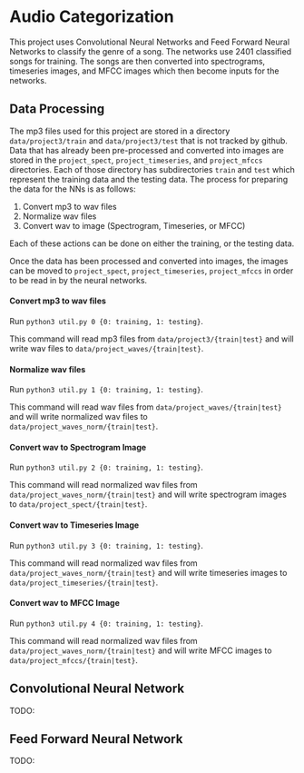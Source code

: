 # Audio Categorization

This project uses Convolutional Neural Networks and Feed Forward Neural Networks to classify the genre of a song. The networks use 2401 classified songs for training. The songs are then converted into spectrograms, timeseries images, and MFCC images which then become inputs for the networks. 

## Data Processing

The mp3 files used for this project are stored in a directory `data/project3/train` and `data/project3/test` that is not tracked by github. Data that has already been pre-processed and converted into images are stored in the `project_spect`, `project_timeseries`, and `project_mfccs` directories. Each of those directory has subdirectories `train` and `test` which represent the training data and the testing data. The process for preparing the data for the NNs is as follows:

1. Convert mp3 to wav files
2. Normalize wav files
3. Convert wav to image (Spectrogram, Timeseries, or MFCC)

Each of these actions can be done on either the training, or the testing data.

Once the data has been processed and converted into images, the images can be moved to `project_spect`, `project_timeseries`, `project_mfccs` in order to be read in by the neural networks.

#### Convert mp3 to wav files

Run `python3 util.py 0 {0: training, 1: testing}`.

This command will read mp3 files from `data/project3/{train|test}` and will write wav files to `data/project_waves/{train|test}`.

#### Normalize wav files

Run `python3 util.py 1 {0: training, 1: testing}`.

This command will read wav files from `data/project_waves/{train|test}` and will write normalized wav files to `data/project_waves_norm/{train|test}`.

#### Convert wav to Spectrogram Image

Run `python3 util.py 2 {0: training, 1: testing}`.

This command will read normalized wav files from  `data/project_waves_norm/{train|test}` and will write spectrogram images to  `data/project_spect/{train|test}`.

#### Convert wav to Timeseries Image

Run `python3 util.py 3 {0: training, 1: testing}`.

This command will read normalized wav files from  `data/project_waves_norm/{train|test}` and will write timeseries images to  `data/project_timeseries/{train|test}`.

#### Convert wav to MFCC Image

Run `python3 util.py 4 {0: training, 1: testing}`.

This command will read normalized wav files from `data/project_waves_norm/{train|test}` and will write MFCC images to `data/project_mfccs/{train|test}`.


## Convolutional Neural Network

TODO:

## Feed Forward Neural Network

TODO: